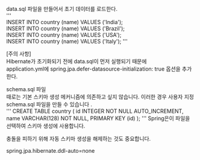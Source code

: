 data.sql 파일을 만들어서 초기 데이터를 로드한다.   
'''   
INSERT INTO country (name) VALUES ('India');   
INSERT INTO country (name) VALUES ('Brazil');   
INSERT INTO country (name) VALUES ('USA');   
INSERT INTO country (name) VALUES ('Italy');
'''
   
[주의 사항]   
Hibernate가 초기화되기 전에 data.sql이 먼저 실행되기 때문에   
application.yml에 spring.jpa.defer-datasource-initialization: true 옵션을 추가한다.   


schema.sql 파일   
때로는 기본 스키마 생성 메커니즘에 의존하고 싶지 않습니다. 이러한 경우 사용자 지정 schema.sql 파일을 만들 수 있습니다 .   
'''
CREATE TABLE country (
    id   INTEGER      NOT NULL AUTO_INCREMENT,
    name VARCHAR(128) NOT NULL,
    PRIMARY KEY (id)
);
'''
Spring은이 파일을 선택하여 스키마 생성에 사용합니다.   
   
충돌을 피하기 위해 자동 스키마 생성을 해제하는 것도 중요합니다.   
   
spring.jpa.hibernate.ddl-auto=none   
